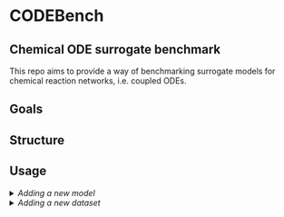 # CODEBench
## Chemical ODE surrogate benchmark

This repo aims to provide a way of benchmarking surrogate models for chemical reaction networks, i.e. coupled ODEs.

## Goals

## Structure

## Usage



<details>
  <summary><i>Adding a new model</i></summary>

A new model should be implemented as a subclass to the base class AbstractSurrogateModel. This class in turn is a subclass of nn.Module, such that each model will be a nn.Module also. 

AbstractSurrogateModel mandates the implementation of five methods that are required either for training or for benchmarking. Please ensure that any implemented model adheres to the definition of these methods regarding the number of inputs and outputs as well as their data type and shape. This is import for the train.py and benchmark.py scripts to run. 

The methods are:

* forward(inputs):
  Implements one forward pass of the model. 

  Inputs:
  * inputs (tuple): Tuple of N torch.tensors as returned by the dataloader (i.e. inputs = next(iter(dataloader))). This means that inputs will contain, in addition to the initial conditions and the times, the targets. The targets can be discarded here, as they are not needed for the forward pass. This handling is for compatibility with the training and benchmarking scripts.

  Returns:
  * preds (torch.tensor): Predicted (chemical) quantities at the specified times, shape [batch_size, N_chemicals]

- prepare_data(data, timesteps, shuffle=True):

  This function should prepare the provided data for use with the predict function. This usually means creating a (torch) DataLoader from the given data. The shuffling is optional since we also want to use this to prepare test data, where the order of the predictions does not matter (it could be advantageous to not have the test data shuffled, e.g. for plotting).

  Inputs:
  * data (numpy.ndarray): Data to prepare, shape [N_samples, N_chemicals, N_timesteps].
  * timesteps (np.ndarray): Timesteps corresponding to the data, shape [N_timesteps].
  * shuffle (bool): Whether to shuffle the data before returning it. Default is True. Note: When using a DataLoader, the shuffle option should be passed on to the DataLoader rather than shuffling the numpy array and then creating the DataLoader.

  Returns:
  * dataloader (torch.utils.data.DataLoader): DataLoader with the prepared data. The batches in the DataLoader should be a triple (initial_conditions, times, targets), where initial_conditions and times are the inputs to the model and targets are the true values to compare the predictions to.

- fit(train_loader, test_loader, timesteps): 

  This is the training implementation for the model. It receives three inputs. Two dataloaders (train_loader and test_loader) and the timesteps in the form of a numpy array.

  Inputs:
  * train_loader (torch.utils.data.DataLoader): DataLoader with the training data.
  * test_loader (torch.utils.data.DataLoader): DataLoader with the test data.
  * timesteps (np.ndarray): Timesteps corresponding to the data, shape [N_timesteps].

  Returns:
  * None (the model is trained in place).
- save(model_name, training_id, dataset_name):
This method is used to save the model. In addition to the model parameters (the statedict), the train and test loss trajectories should be saved as a .npz file and the model configuration should be saved as a .yaml file.

  The convention to save models is to use the following format: trained/training_id/surrogate_name/model_name.pth, e.g. trained/training1/DeepONet/deeponet_sparse_2.pth. 

  Inputs:
  * model_name (str): Name of the model. Should not include the path or the file extension (e.g. deeponet_sparse_2)
  * training_id (str): Identifier for the training run (e.g. training1)
  * dataset_name (str): Name of the dataset that the model was trained on (e.g. Osu2008). This can be used to add the dataset name to the model config for later reference.

  Returns:
  * None (the model is saved to disk).

- predict(dataloader, criterion, timesteps):

  This method is used to make predictions for the provided dataloader. The predictions are compared to the true values using the provided criterion.

  Note: In the context of the benchmark, the criterion used is torch.nn.MSELoss(reduction="sum"). This means that across a batch, the loss is the sum of the squared differences between the predictions and the true values. Since we are interested in the mean squared error per prediction, the sum of these losses should be divided by the number of predictions, which is the product of the batch size, timesteps and number of chemicals. This quantity is returned as the total_loss.

  Inputs:
  * dataloader (torch.utils.data.DataLoader): DataLoader with the data to make predictions on.
  * criterion (torch.nn.Module): Loss function to use for comparing the predictions to the true values.
  * timesteps (np.ndarray): Timesteps corresponding to the data, shape [N_timesteps].

  Returns:
  * total_loss (float): Total loss of the predictions.
  * preds (torch.tensor): Predictions made by the model, shape [N_samples, N_chemicals, N_timesteps].
  * targets (torch.tensor): True values to compare the predictions to, shape [N_samples, N_chemicals, N_timesteps].


</details>

<details>
  <summary><i>Adding a new dataset</i></summary>


It is easy to add a new dataset to the benchmark. To do so, you can use the function create_hdf5_dataset (train_data, test_data, dataset_name, data_dir, timesteps). An example of its usage is given in the script make_new_dataset.py.

The function takes five inputs:

* train_data (numpy.ndarray): Training data to save, shape [N_samples, N_chemicals, N_timesteps].
* test_data (numpy.ndarray): Test data to save, shape [N_samples, N_chemicals, N_timesteps].
* dataset_name (str): Name of the dataset to save.
* data_dir (str): Directory to save the dataset in.
* timesteps (np.ndarray): Timesteps corresponding to the data, shape [N_timesteps].

It is important that the train and test data have the correct shape, i.e. [N_samples, N_chemicals, N_timesteps]. 
The default data_dir is data, which is a subdirectory of the root directory of the repository. The timesteps are an optional input, if they are not provided, the check_and_load_data function will automatically create a numpy array with the timesteps from 0 to N_timesteps - 1.

The data is stored as provided in the numpy arrays. Please ensure that the data is clean and has a reasonable range. Ideally, it should be normalized. The data is stored in the path data_dir/dataset_name/data.hdf5.  

</details>